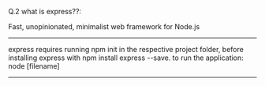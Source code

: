 
Q.2 what is express??:

Fast, unopinionated, minimalist web framework for Node.js



---------------------------------------------------------------------------------------


express requires running npm init  in the respective project folder, before installing express with
npm install express --save.
to run the application: node [filename]

---------------------------------------------------------------------------------------
